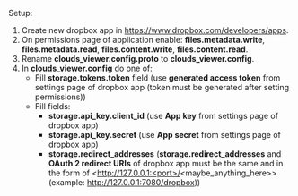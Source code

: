 Setup:  
1. Create new dropbox app in <https://www.dropbox.com/developers/apps>.    
2. On permissions page of application enable: **files.metadata.write**, **files.metadata.read**, **files.content.write**, **files.content.read**.  
3. Rename **clouds_viewer.config.proto** to **clouds_viewer.config**.    
4. In **clouds_viewer.config** do one of:
   - Fill **storage.tokens.token** field (use **generated access token** from settings page of dropbox app (token must be generated after setting permissions))
   - Fill fields:
     - **storage.api_key.client_id** (use **App key** from settings page of dropbox app)
     - **storage.api_key.secret** (use **App secret** from settings page of dropbox app) 
     - **storage.redirect_addresses** (**storage.redirect_addresses** and **OAuth 2 redirect URIs** of dropbox app must be the same and in the form of <http://127.0.0.1:<port>/<maybe_anything_here>> (example: <http://127.0.0.1:7080/dropbox>))
                                                                          
 